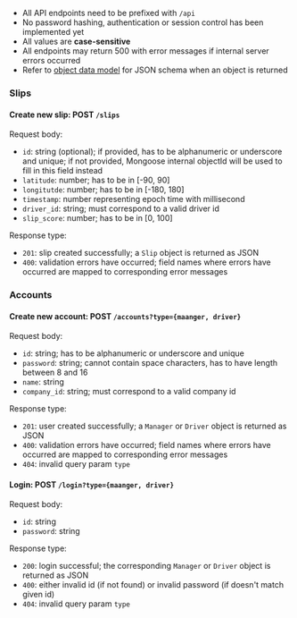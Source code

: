 - All API endpoints need to be prefixed with `/api`
- No password hashing, authentication or session control has been implemented yet
- All values are **case-sensitive**
- All endpoints may return 500 with error messages if internal server errors occurred
- Refer to [object data model](https://github.com/CMU-17-356/cmu-17-356-final-project-s23-flurry/wiki/Object-Data-Model) for JSON schema when an object is returned

### Slips

#### Create new slip: POST `/slips`
Request body:
- `id`: string (optional); if provided, has to be alphanumeric or underscore and unique; if not provided, Mongoose internal objectId will be used to fill in this field instead
- `latitude`: number; has to be in [-90, 90]
- `longitutde`: number; has to be in [-180, 180]
- `timestamp`: number representing epoch time with millisecond
- `driver_id`: string; must correspond to a valid driver id
- `slip_score`: number; has to be in [0, 100]

Response type:
- `201`: slip created successfully; a `Slip` object is returned as JSON
- `400`: validation errors have occurred; field names where errors have occurred are mapped to corresponding error messages

### Accounts

#### Create new account: POST `/accounts?type={maanger, driver}`
Request body:
- `id`: string; has to be alphanumeric or underscore and unique
- `password`: string; cannot contain space characters, has to have length between 8 and 16
- `name`: string
- `company_id`: string; must correspond to a valid company id

Response type:
- `201`: user created successfully; a `Manager` or `Driver` object is returned as JSON
- `400`: validation errors have occurred; field names where errors have occurred are mapped to corresponding error messages
- `404`: invalid query param `type`

#### Login: POST `/login?type={maanger, driver}`
Request body:
- `id`: string
- `password`: string

Response type:
- `200`: login successful; the corresponding `Manager` or `Driver` object is returned as JSON
- `400`: either invalid id (if not found) or invalid password (if doesn't match given id)
- `404`: invalid query param `type`
